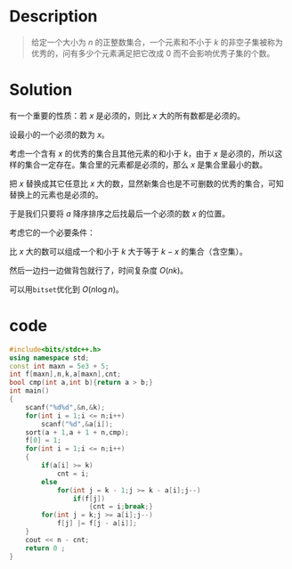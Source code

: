 # Description

> 给定一个大小为 $n$ 的正整数集合，一个元素和不小于 $k$ 的非空子集被称为优秀的，问有多少个元素满足把它改成 $0$ 而不会影响优秀子集的个数。

# Solution
有一个重要的性质：若 $x$ 是必须的，则比 $x$ 大的所有数都是必须的。

设最小的一个必须的数为 $x$。

考虑一个含有 $x$ 的优秀的集合且其他元素的和小于 $k$，由于 $x$ 是必须的，所以这样的集合一定存在。集合里的元素都是必须的，那么 $x$ 是集合里最小的数。

把 $x$ 替换成其它任意比 $x$ 大的数，显然新集合也是不可删数的优秀的集合，可知替换上的元素也是必须的。

于是我们只要将 $a$ 降序排序之后找最后一个必须的数 $x$ 的位置。

考虑它的一个必要条件：

比 $x$ 大的数可以组成一个和小于 $k$ 大于等于 $k - x$ 的集合（含空集）。

然后一边扫一边做背包就行了，时间复杂度 $O(nk)$。

可以用`bitset`优化到 $O(n \log n)$。

# code
```cpp
#include<bits/stdc++.h>
using namespace std;
const int maxn = 5e3 + 5;
int f[maxn],n,k,a[maxn],cnt; 
bool cmp(int a,int b){return a > b;}
int main()
{
	scanf("%d%d",&n,&k);
	for(int i = 1;i <= n;i++)
		scanf("%d",&a[i]);
	sort(a + 1,a + 1 + n,cmp);
	f[0] = 1;
	for(int i = 1;i <= n;i++)
	{
		if(a[i] >= k)
			cnt = i;
		else 
			for(int j = k - 1;j >= k - a[i];j--)
				if(f[j])
					{cnt = i;break;}
		for(int j = k;j >= a[i];j--)
			f[j] |= f[j - a[i]];
	}
	cout << n - cnt;
	return 0 ;
}
```